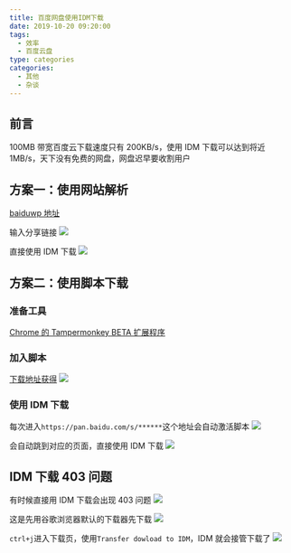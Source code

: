```yaml
---
title: 百度网盘使用IDM下载
date: 2019-10-20 09:20:00
tags:
  - 效率
  - 百度云盘
type: categories
categories:
  - 其他
  - 杂谈
---
```


## 前言

100MB 带宽百度云下载速度只有 200KB/s，使用 IDM 下载可以达到将近 1MB/s，天下没有免费的网盘，网盘迟早要收割用户

<!-- more -->

## 方案一：使用网站解析

[baiduwp 地址](https://pan.baiduwp.com/)

输入分享链接
![](http://bhyblog.oss-cn-shenzhen.aliyuncs.com/hexo/chrome_t5l81idmif.png)

直接使用 IDM 下载
![](http://bhyblog.oss-cn-shenzhen.aliyuncs.com/hexo/chrome_pAPZmOnGUS.png)

## 方案二：使用脚本下载

### 准备工具

[Chrome 的 Tampermonkey BETA 扩展程序](https://chrome.google.com/webstore/detail/tampermonkey-beta/gcalenpjmijncebpfijmoaglllgpjagf)

### 加入脚本

[下载地址获得](https://greasyfork.org/zh-CN/scripts/387135-百度网盘vip破解-超大文件直链下载-不限速下载-永久生效-由于版权问题-暂不支持提取码嗅探啦)
![](http://bhyblog.oss-cn-shenzhen.aliyuncs.com/hexo/chrome_alYBlafi5p.png)

### 使用 IDM 下载

每次进入`https://pan.baidu.com/s/******`这个地址会自动激活脚本
![](http://bhyblog.oss-cn-shenzhen.aliyuncs.com/hexo/HuHNaSoRkR.png)

会自动跳到对应的页面，直接使用 IDM 下载
![](http://bhyblog.oss-cn-shenzhen.aliyuncs.com/hexo/chrome_pAPZmOnGUS.png)

## IDM 下载 403 问题

有时候直接用 IDM 下载会出现 403 问题
![](http://bhyblog.oss-cn-shenzhen.aliyuncs.com/hexo/IDMan_0nUAhcC7DE.png)

这是先用谷歌浏览器默认的下载器先下载
![](http://bhyblog.oss-cn-shenzhen.aliyuncs.com/hexo/chrome_UMMt9Dd3OW.png)

`ctrl+j`进入下载页，使用`Transfer dowload to IDM`，IDM 就会接管下载了
![](http://bhyblog.oss-cn-shenzhen.aliyuncs.com/hexo/chrome_Zs2OVUkUSp.png)
